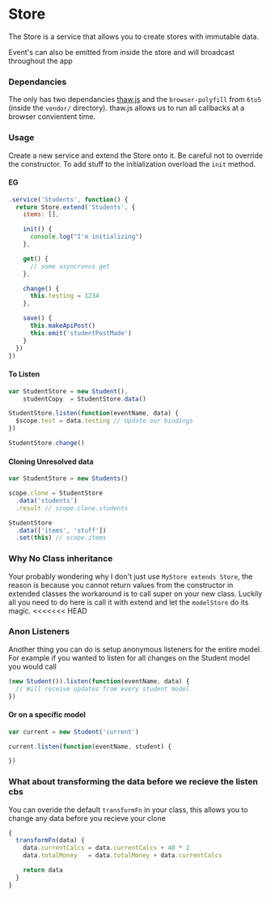 Store
====
The Store is a service that allows you to create stores with immutable data.

Event's can also be emitted from inside the store and will broadcast throughout the app

### Dependancies
The only has two dependancies [thaw.js](robertleeplummerjr.github.io/thaw.js/) and
the `browser-polyfill` from `6to5` (inside the `vendor/` directory).
thaw.js allows us to run all callbacks at a browser convientent time.

### Usage
Create a new service and extend the Store onto it. Be careful not to override
the constructor. To add stuff to the initialization overload the `init` method.

#### EG
```javascript
.service('Students', function() {
  return Store.extend('Students', {
    items: [],

    init() {
      console.log("I'm initializing")
    },

    get() {
      // some asyncronus get
    },

    change() {
      this.testing = 1234
    },

    save() {
      this.makeApiPost()
      this.emit('studentPostMade')
    }
  })
})
```

#### To Listen
```javascript
var StudentStore = new Student(),
    studentCopy  = StudentStore.data()

StudentStore.listen(function(eventName, data) {
  $scope.test = data.testing // Update our bindings
})

StudentStore.change()
```

#### Cloning Unresolved data
```javascript
var StudentStore = new Students()

scope.clone = StudentStore
  .data('students')
  .result // scope.clone.students

StudentStore
  .data(['items', 'stuff'])
  .set(this) // scope.items
```

### Why No Class inheritance
Your probably wondering why I don't just use `MyStore extends Store`, the reason
is because you cannot return values from the constructor in extended classes the
workaround is to call super on your new class. Luckily all you need to do here is
call it with extend and let the `modelStore` do its magic.
<<<<<<< HEAD

### Anon Listeners
Another thing you can do is setup anonymous listeners for the entire model. For
example if you wanted to listen for all changes on the Student model you would call

```javascript
(new Student()).listen(function(eventName, data) {
  // Will receive updates from every student model
})
```

#### Or on a specific model

```javascript
var current = new Student('current')

current.listen(function(eventName, student) {

})
```

### What about transforming the data before we recieve the listen cbs
You can overide the default `transformFn` in your class, this allows you to change any data before you recieve your clone

```javascript
{
  transformFn(data) {
    data.currentCalcs = data.currentCalcs + 40 * 2
    data.totalMoney   = data.totalMoney + data.currentCalcs

    return data
  }
}
